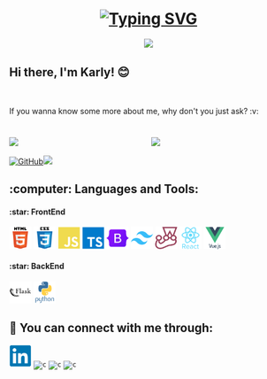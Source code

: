 <h1 align="center">
<a href="https://git.io/typing-svg"><img src="https://readme-typing-svg.demolab.com?font=Victor+Mono+Italic&duration=3000&pause=200&color=FF0090&center=true&vCenter=true&multiline=true&width=440&height=70&lines=%22It+doesn't+matter+which+way+you+go%2C;+if+only+you+walk+long+enough.%22" alt="Typing SVG" /></a>
</h1>

<p align="center"><img src="https://i.pinimg.com/originals/61/97/4d/61974dcd0888033e4360769fff5d1a78.gif" /></p>

 ## Hi there, I'm Karly! :blush:</strong> 
<br /> 
<p>If you wanna know some more about me, why don't you just ask? :v:</p>

#

<img align="left" width="51%" src="https://github-readme-stats.vercel.app/api?username=KarlyMakowski&show_icons=true&theme=dracula" />

<img width="43%" src="https://github-readme-stats.vercel.app/api/top-langs/?username=KarlyMakowski&layout=compact&theme=dracula" />

[![GitHub](https://img.shields.io/badge/--181717?logo=github&logoColor=ff69b4)](https://github.com/)![](https://komarev.com/ghpvc/?username=KarlyMakowski&color=ff69b4&style=flat-square)

<h2 align="left" >:computer: Languages and Tools:</h2>
<h4 align="left" >:star: FrontEnd </h4>
<code><img src="https://github.com/devicons/devicon/blob/master/icons/html5/html5-original-wordmark.svg" alt="c" width="40" height="40"/></code>
<code><img src="https://github.com/devicons/devicon/blob/master/icons/css3/css3-original-wordmark.svg" alt="c" width="40" height="40"/></code>
<code><img src="https://github.com/devicons/devicon/blob/master/icons/javascript/javascript-plain.svg" alt="c" width="40" height="40"/></code>
<code><img src="https://github.com/devicons/devicon/blob/master/icons/typescript/typescript-original.svg" alt="c" width="40" height="40"/></code>
<code><img src="https://github.com/devicons/devicon/blob/master/icons/bootstrap/bootstrap-original.svg" alt="c" width="40" height="40"/></code>
<code><img src="https://github.com/devicons/devicon/blob/master/icons/tailwindcss/tailwindcss-plain.svg" alt="c" width="40" height="40"/></code>
<code><img src="https://github.com/devicons/devicon/blob/master/icons/jest/jest-plain.svg" alt="c" width="40" height="40"/></code>
<code><img src="https://github.com/devicons/devicon/blob/master/icons/react/react-original-wordmark.svg" alt="c" width="40" height="40"/></code>
<code><img src="https://github.com/devicons/devicon/blob/master/icons/vuejs/vuejs-original-wordmark.svg" alt="c" width="40" height="40"/></code>

<h4 align="left" >:star: BackEnd </h4>
<code><img src="https://github.com/devicons/devicon/blob/master/icons/flask/flask-original-wordmark.svg" alt="c" width="40" height="40"/></code>
<code><img src="https://github.com/devicons/devicon/blob/master/icons/python/python-original-wordmark.svg" alt="c" width="40" height="40"/></code>


<h2 align="left">💬 You can connect with me through:</h2>

<code><img src="https://github.com/devicons/devicon/blob/master/icons/linkedin/linkedin-original.svg" alt="c" width="40" height="40"/></code>
<code><img src="https://discord.com/assets/3437c10597c1526c3dbd98c737c2bcae.svg" alt="c" width="40" height="40"/></code>
<code><img src="https://cdn.worldvectorlogo.com/logos/slack-new-logo.svg" alt="c" width="40" height="40"/></code>
<code><img src="https://cdn.jim-nielsen.com/macos/128/github-desktop-2021-05-20.png" alt="c" width="40" height="40"/></code>


